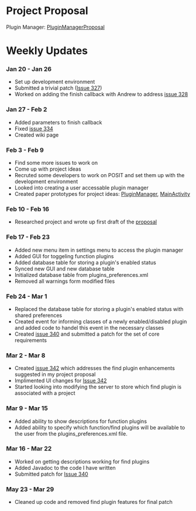 # Project Proposal #
Plugin Manager: [PluginManagerProposal](http://dl.dropbox.com/u/20066539/Documents/POSIT/UCOSP_Proposal_Plugin_Manager.odt)

# Weekly Updates #

### Jan 20 - Jan 26 ###
  * Set up development environment
  * Submitted a trivial patch ([Issue 327](https://code.google.com/p/posit-mobile/issues/detail?id=327))
  * Worked on adding the finish callback with Andrew to address [issue 328](https://code.google.com/p/posit-mobile/issues/detail?id=328)

### Jan 27 - Feb 2 ###
  * Added parameters to finish callback
  * Fixed [issue 334](https://code.google.com/p/posit-mobile/issues/detail?id=334)
  * Created wiki page

### Feb 3 - Feb 9 ###
  * Find some more issues to work on
  * Come up with project ideas
  * Recruted some developers to work on POSIT and set them up with the development environment
  * Looked into creating a user accessable plugin manager
  * Created paper prototypes for project ideas: [PluginManager](http://dl.dropbox.com/u/20066539/Images/POSIT/Plugin%20Manager.jpg), [MainActivity](http://dl.dropbox.com/u/20066539/Images/POSIT/Main%20Activity.jpg)

### Feb 10 - Feb 16 ###
  * Researched project and wrote up first draft of the [proposal](http://dl.dropbox.com/u/20066539/Documents/POSIT/UCOSP_Proposal_Plugin_Manager.odt)

### Feb 17 - Feb 23 ###
  * Added new menu item in settings menu to access the plugin manager
  * Added GUI for toggeling function plugins
  * Added database table for storing a plugin's enabled status
  * Synced new GUI and new database table
  * Initialized database table from plugins\_preferences.xml
  * Removed all warnings form modified files

### Feb 24 - Mar 1 ###
  * Replaced the database table for storing a plugin's enabled status with shared preferences
  * Created event for informing classes of a newly enabled/disabled plugin and added code to handel this event in the necessary classes
  * Created [issue 340](https://code.google.com/p/posit-mobile/issues/detail?id=340) and submitted a patch for the set of core requirements

### Mar 2 - Mar 8 ###
  * Created [issue 342](https://code.google.com/p/posit-mobile/issues/detail?id=342) which addresses the find plugin enhancements suggested in my project proposal
  * Implimented UI changes for [Issue 342](https://code.google.com/p/posit-mobile/issues/detail?id=342)
  * Started looking into modifying the server to store which find plugin is associated with a project

### Mar 9 - Mar 15 ###
  * Added ability to show descriptions for function plugins
  * Added ability to specify which function/find plugins will be available to the user from the plugins\_preferences.xml file.

### Mar 16 - Mar 22 ###
  * Worked on getting descriptions working for find plugins
  * Added Javadoc to the code I have written
  * Submitted patch for [Issue 340](https://code.google.com/p/posit-mobile/issues/detail?id=340)

### May 23 - Mar 29 ###
  * Cleaned up code and removed find plugin features for final patch